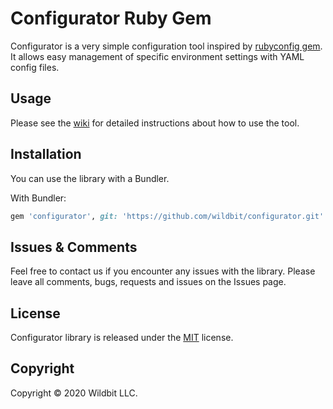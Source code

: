# Configurator Ruby Gem

Configurator is a very simple configuration tool inspired by [rubyconfig gem](https://github.com/rubyconfig/config).
It allows easy management of specific environment settings with YAML config files. 

## Usage

Please see the [wiki](https://github.com/wildbit/configurator/wiki) for detailed instructions about how to use the tool.

## Installation

You can use the library with a Bundler.

With Bundler:

``` ruby
gem 'configurator', git: 'https://github.com/wildbit/configurator.git'
```

## Issues & Comments

Feel free to contact us if you encounter any issues with the library. 
Please leave all comments, bugs, requests and issues on the Issues page.  

## License

Configurator library is released under the [MIT](http://www.opensource.org/licenses/mit-license.php) license. 

## Copyright

Copyright © 2020 Wildbit LLC.